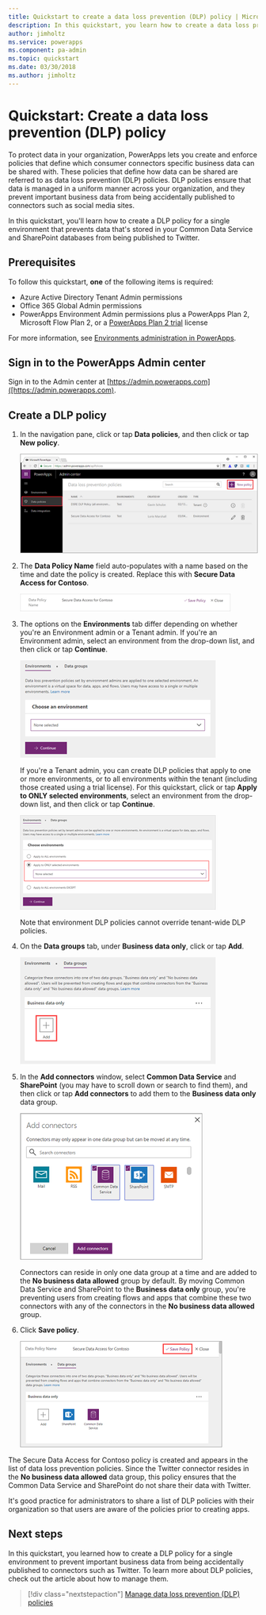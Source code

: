 ```yaml
---
title: Quickstart to create a data loss prevention (DLP) policy | Microsoft Docs
description: In this quickstart, you learn how to create a data loss prevention (DLP) policy in PowerApps
author: jimholtz
ms.service: powerapps
ms.component: pa-admin
ms.topic: quickstart
ms.date: 03/30/2018
ms.author: jimholtz
---
```


# Quickstart: Create a data loss prevention (DLP) policy
To protect data in your organization, PowerApps lets you create and enforce policies that define which consumer connectors specific business data can be shared with. These policies that define how data can be shared are referred to as data loss prevention (DLP) policies. DLP policies ensure that data is managed in a uniform manner across your organization, and they prevent important business data from being accidentally published to connectors such as social media sites.

In this quickstart, you'll learn how to create a DLP policy for a single environment that prevents data that's stored in your Common Data Service and SharePoint databases from being published to Twitter.

## Prerequisites
To follow this quickstart, **one** of the following items is required:
* Azure Active Directory Tenant Admin permissions
* Office 365 Global Admin permissions
* PowerApps Environment Admin permissions plus a PowerApps Plan 2, Microsoft Flow Plan 2, or a [PowerApps Plan 2 trial](https://web.powerapps.com/signup?redirect=marketing&email=) license

For more information, see [Environments administration in PowerApps](environments-administration.md).

## Sign in to the PowerApps Admin center
Sign in to the Admin center at [https://admin.powerapps.com]([https://admin.powerapps.com).

## Create a DLP policy
1. In the navigation pane, click or tap **Data policies**, and then click or tap **New policy**.

    ![](./media/create-dlp-policy/new-data-policy.png)
2. The **Data Policy Name** field auto-populates with a name based on the time and date the policy is created. Replace this with **Secure Data Access for Contoso**.

    ![](./media/create-dlp-policy/policy-name.png)
3. The options on the **Environments** tab differ depending on whether you're an Environment admin or a Tenant admin. If you're an Environment admin, select an environment from the drop-down list, and then click or tap **Continue**.

    ![](./media/create-dlp-policy/select-environment.png)

    If you're a Tenant admin, you can create DLP policies that apply to one or more environments, or to all environments within the tenant (including those created using a trial license). For this quickstart, click or tap **Apply to ONLY selected environments**, select an environment from the drop-down list, and then click or tap **Continue**.

    ![](./media/create-dlp-policy/select-environment-tenant.png)

    Note that environment DLP policies cannot override tenant-wide DLP policies.
4. On the **Data groups** tab, under **Business data only**, click or tap **Add**.

    ![](./media/create-dlp-policy/data-groups.png)
5. In the **Add connectors** window, select **Common Data Service** and **SharePoint** (you may have to scroll down or search to find them), and then click or tap **Add connectors** to add them to the **Business data only** data group.

    ![](./media/create-dlp-policy/add-connectors.png)

    Connectors can reside in only one data group at a time and are added to the **No business data allowed** group by default. By moving Common Data Service and SharePoint to the **Business data only** group, you're preventing users from creating flows and apps that combine these two connectors with any of the connectors in the **No business data allowed** group.

6. Click **Save policy**.

    ![](./media/create-dlp-policy/save-policy.png)

The Secure Data Access for Contoso policy is created and appears in the list of data loss prevention policies. Since the Twitter connector resides in the **No business data allowed** data group, this policy ensures that the Common Data Service and SharePoint do not share their data with Twitter.

It's good practice for administrators to share a list of DLP policies with their organization so that users are aware of the policies prior to creating apps.

## Next steps
In this quickstart, you learned how to create a DLP policy for a single environment to prevent important business data from being accidentally published to connectors such as Twitter. To learn more about DLP policies, check out the article about how to manage them.

> [!div class="nextstepaction"]
> [Manage data loss prevention (DLP) policies](prevent-data-loss.md)

